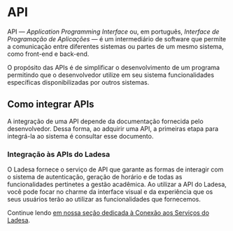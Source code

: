 # API

API — _Application Programming Interface_ ou, em português, _Interface de Programação de Aplicações_ — é um intermediário de software que permite a comunicação entre diferentes sistemas ou partes de um mesmo sistema, como front-end e back-end.

O propósito das APIs é de simplificar o desenvolvimento de um programa permitindo que o desenvolvedor utilize em seu sistema funcionalidades específicas disponibilizadas por outros sistemas.

## Como integrar APIs

A integração de uma API depende da documentação fornecida pelo desenvolvedor. Dessa forma, ao adquirir uma API, a primeiras etapa para integrá-la ao sistema é consultar esse documento.

### Integração às APIs do Ladesa

O Ladesa fornece o serviço de API que garante as formas de interagir com o sistema de autenticação, geração de horário e de todas as funcionalidades pertinetes a gestão acadêmica. Ao utilizar a API do Ladesa, você pode focar no charme da interface visual e da experiência que os seus usuários terão ao utilizar as funcionalidades que fornecemos.

Continue lendo [em nossa seção dedicada à Conexão aos Serviços do Ladesa](../../../connect/index.md).
